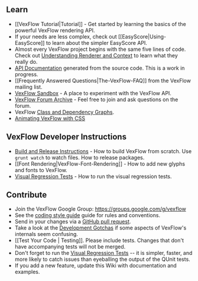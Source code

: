 ## Learn

-   [[VexFlow Tutorial|Tutorial]] - Get started by learning the basics of the powerful VexFlow rendering API.
-   If your needs are less complex, check out [[EasyScore|Using-EasyScore]] to learn about the simpler EasyScore API.
-   Almost every VexFlow project begins with the same five lines of code. Check out [Understanding Renderer and Context](https://github.com/0xfe/vexflow/wiki/Understanding-Renderer-&-Context) to learn what they really do.
-   [API Documentation](https://0xfe.github.io/vexflow/api/index.html) generated from the source code. This is a work in progress.
-   [[Frequently Answered Questions|The-VexFlow-FAQ]] from the VexFlow mailing list.
-   [VexFlow Sandbox](http://www.vexflow.com/docs/sandbox.html) - A place to experiment with the VexFlow API.
-   [VexFlow Forum Archive](https://groups.google.com/forum/?fromgroups#!forum/vexflow) - Feel free to join and ask questions on the forum.
-   VexFlow [Class and Dependency Graphs](https://github.com/0xfe/vexflow/wiki/VexFlow-Class-Diagrams).
-   [Animating VexFlow with CSS](Animation-with-VexFlow-&-CSS)

## VexFlow Developer Instructions

-   [Build and Release Instructions](Build-And-Release-Instructions) - How to build VexFlow from scratch. Use `grunt watch` to watch files. How to release packages.
-   [[Font Rendering|VexFlow-Font-Rendering]] - How to add new glyphs and fonts to VexFlow.
-   [Visual Regression Tests](https://github.com/0xfe/vexflow/wiki/Visual-Regression-Tests) - How to run the visual regression tests.

## Contribute

-   Join the VexFlow Google Group: https://groups.google.com/g/vexflow
-   See the [coding style guide](VexFlow-Coding-Style) guide for rules and conventions.
-   Send in your changes via a [GitHub pull request](https://github.com/0xfe/vexflow/pulls).
-   Take a look at the [Development Gotchas](https://github.com/0xfe/vexflow/wiki/Development-Gotchas) if some aspects of VexFlow's internals seem confusing.
-   [[Test Your Code | Testing]]. Please include tests. Changes that don't have accompanying tests will not be merged.
-   Don't forget to run the [Visual Regression Tests](https://github.com/0xfe/vexflow/wiki/Visual-Regression-Tests) -- it is simpler, faster, and more likely to catch issues than eyeballing the output of the QUnit tests.
-   If you add a new feature, update this Wiki with documentation and examples.
